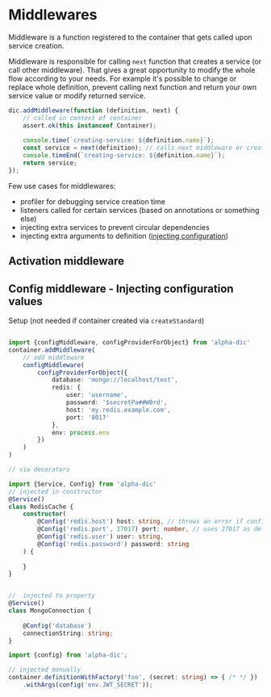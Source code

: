 # Middlewares
Middleware is a function registered to the container that gets called upon service creation.

Middleware is responsible for calling `next` function that creates a service (or call other middleware). 
That gives a great opportunity to modify the whole flow according to your needs. 
For example it's possible to change or replace whole definition, prevent calling next function and return your own service value or modify returned service.

```javascript
dic.addMiddleware(function (definition, next) {
    // called in context of container
    assert.ok(this instanceof Container);
    
    console.time(`creating-service: ${definition.name}`);
    const service = next(definition); // calls next middleware or creates a service if there are no middlewares left
    console.timeEnd(`creating-service: ${definition.name}`);
    return service;
});
```

Few use cases for middlewares:
* profiler for debugging service creation time
* listeners called for certain services (based on annotations or something else)
* injecting extra services to prevent circular dependencies
* injecting extra arguments to definition ([injecting configuration](./configuration.md)) 

## Activation middleware


## Config middleware - Injecting configuration values


Setup (not needed if container created via `createStandard`)
```typescript

import {configMiddleware, configProviderForObject} from 'alpha-dic'
container.addMiddleware(
    // add middleware
    configMiddleware(
        configProviderForObject({
            database: 'mongo://localhost/test',
            redis: {
                user: 'username',
                password: '$secretPa##W0rd',
                host: 'my.redis.example.com',
                port: '8017'     
            },
            env: process.env
        })
    )
)
```

```typescript
// via decorators

import {Service, Config} from 'alpha-dic'
// injected in constructor
@Service()
class RedisCache {
    constructor(
        @Config('redis.host') host: string, // throws an error if config at given path does not exist
        @Config('redis.port', 27017) port: number, // uses 27017 as default value if config at given path does not exist
        @Config('redis.user') user: string,
        @Config('redis.password') password: string
    ) {
        
    }
}


//  injected to property
@Service()
class MongoConnection {
    
    @Config('database')
    connectionString: string;
}

```


```typescript
import {config} from 'alpha-dic';

// injected manually
container.definitionWithFactory('foo', (secret: string) => { /* */ })
    .withArgs(config('env.JWT_SECRET'));
```